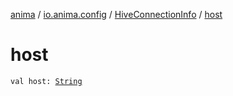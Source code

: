 [anima](../../index.md) / [io.anima.config](../index.md) / [HiveConnectionInfo](index.md) / [host](./host.md)

# host

`val host: `[`String`](https://kotlinlang.org/api/latest/jvm/stdlib/kotlin/-string/index.html)